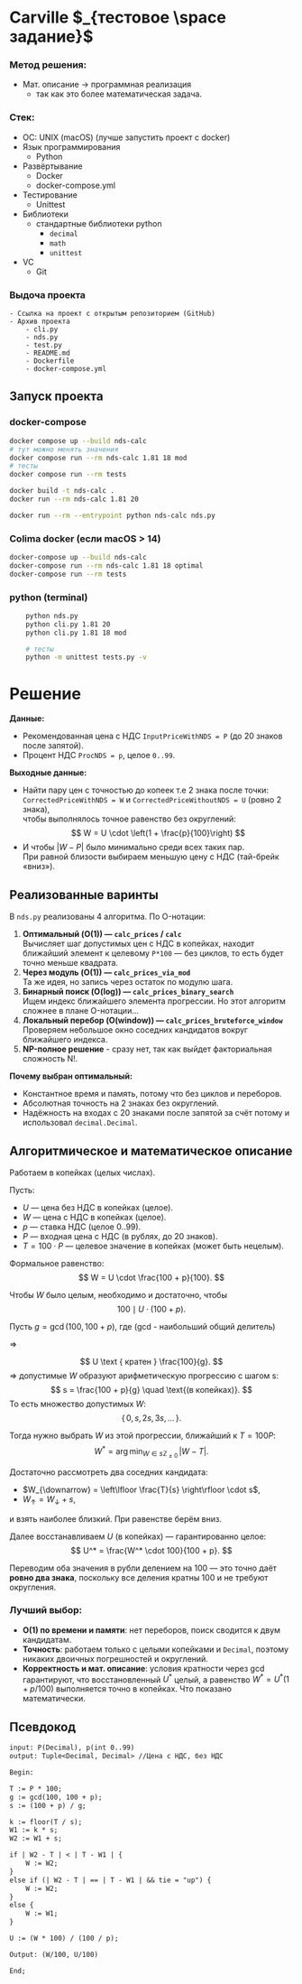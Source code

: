 # Carville $_{тестовое \space задание}$
### Метод решения:
- Мат. описание $\rightarrow$ программная реализация
    - так как это более математическая задача.
### Стек:
- ОС: UNIX (macOS) (лучше запустить проект с docker)
- Язык программирования
    - Python
- Развёртывание
    - Docker
    - docker-compose.yml
- Тестирование
    - Unittest
- Библиотеки    
    - стандартные библиотеки python 
        - `decimal` 
        - `math`
        - `unittest`
- VC
    - Git
### Выдоча проекта
    - Ссылка на проект с открытым репозиторием (GitHub)
    - Архив проекта 
        - cli.py
        - nds.py
        - test.py
        - README.md
        - Dockerfile
        - docker-compose.yml 
    

## Запуск проекта 
### docker-compose

```bash
docker compose up --build nds-calc
# тут можно менять значения
docker compose run --rm nds-calc 1.81 18 mod
# тесты
docker compose run --rm tests

docker build -t nds-calc .
docker run --rm nds-calc 1.81 20

docker run --rm --entrypoint python nds-calc nds.py
```

### Colima docker (если macOS > 14)
```zsh
docker-compose up --build nds-calc
docker-compose run --rm nds-calc 1.81 18 optimal
docker-compose run --rm tests
```

### python (terminal)
```bash
    python nds.py
    python cli.py 1.81 20
    python cli.py 1.81 18 mod

    # тесты
    python -m unittest tests.py -v
```

# Решение

**Данные:**
- Рекомендованная цена с НДС `InputPriceWithNDS = P` (до 20 знаков после запятой).
- Процент НДС `ProcNDS = p`, целое `0..99`.

**Выходные данные:**
- Найти пару цен с точностью до копеек т.е 2 знака после точки:  
  `CorrectedPriceWithNDS = W` и `CorrectedPriceWithoutNDS = U` (ровно 2 знака),  
  чтобы выполнялось точное равенство без округлений:
  $$
  W = U \cdot \left(1 + \frac{p}{100}\right)
  $$
- И чтобы $| W - P |$ было минимально среди всех таких пар.  
  При равной близости выбираем меньшую цену с НДС (тай-брейк «вниз»).

## Реализованные варинты

В `nds.py` реализованы 4 алгоритма. По O-нотации:

1. **Оптимальный (O(1)) — `calc_prices` / `calc`**  
   Вычисляет шаг допустимых цен с НДС в копейках, находит ближайший элемент к целевому `P*100` — без циклов, то есть будет точно меньше квадрата.
2. **Через модуль (O(1)) — `calc_prices_via_mod`**  
   Та же идея, но запись через остаток по модулю шага.
3. **Бинарный поиск (O(log)) — `calc_prices_binary_search`**  
   Ищем индекс ближайшего элемента прогрессии. Но этот алгоритм сложнее в плане O-нотации...
4. **Локальный перебор (O(window)) — `calc_prices_bruteforce_window`**  
   Проверяем небольшое окно соседних кандидатов вокруг ближайшего индекса.
5. **NP-полное решение** - сразу нет, так как выйдет факториальная сложность N!.

**Почему выбран оптимальный:**  
- Константное время и память, потому что без циклов и переборов.  
- Абсолютная точность на 2 знаках без округлений.  
- Надёжность на входах с 20 знаками после запятой за счёт потому и использовал `decimal.Decimal`.

## Алгоритмическое и математическое описание

Работаем в копейках (целых числах). 

Пусть:
- $U$ — цена без НДС в копейках (целое).
- $W$ — цена с НДС в копейках (целое).
- $p$ — ставка НДС (целое $0..99$).
- $P$ — входная цена с НДС (в рублях, до 20 знаков).
- $T = 100 \cdot P$ — целевое значение в копейках (может быть нецелым).

Формальное равенство:
$$
W = U \cdot \frac{100 + p}{100}.
$$

Чтобы $W$ было целым, необходимо и достаточно, чтобы
$$
100 \mid U \cdot (100 + p).
$$

Пусть $g = \gcd(100,\, 100 + p)$, где (gcd - наибольший общий делитель)

$\Rightarrow$

$$
U \text { кратен } \frac{100}{g}.
$$
$\Rightarrow$ допустимые $W$ образуют арифметическую прогрессию с шагом s:
$$
s = \frac{100 + p}{g} \quad \text{(в копейках)}.
$$
То есть множество допустимых $W$:
$$
\{\, 0,\, s,\, 2s,\, 3s,\, \dots \,\}.
$$

Тогда нужно выбрать $W$ из этой прогрессии, ближайший к $T=100P$:
$$
W^* = \operatorname*{arg\,min}_{W \in s\mathbb{Z}_{\ge 0}} \,\lvert W - T \rvert .
$$


Достаточно рассмотреть два соседних кандидата:
- $W_{\downarrow} = \left\lfloor \frac{T}{s} \right\rfloor \cdot s$,
- $W_{\uparrow}   = W_{\downarrow} + s$,

и взять наиболее близкий. При равенстве берём вниз.

Далее восстанавливаем $U$ (в копейках) — гарантированно целое:
$$
U^* = \frac{W^* \cdot 100}{100 + p}.
$$

Переводим оба значения в рубли делением на 100 — это точно даёт **ровно два знака**,
поскольку все деления кратны 100 и не требуют округления.

### Лучший выбор:
- **O(1) по времени и памяти**: нет переборов, поиск сводится к двум кандидатам.
- **Точность**: работаем только с целыми копейками и `Decimal`, поэтому никаких двоичных погрешностей и округлений.
- **Корректность и мат. описание**: условия кратности через $\gcd$ гарантируют, что восстановленный $U^*$ целый, а равенство $W^* = U^*(1 + p/100)$ выполняется точно в копейках. Что показано математически.

## Псевдокод
```txt
input: P(Decimal), p(int 0..99)
output: Tuple<Decimal, Decimal> //Цена с НДС, без НДС 

Begin:

T := P * 100;
g := gcd(100, 100 + p);
s := (100 + p) / g;

k := floor(T / s);
W1 := k * s;
W2 := W1 + s;

if | W2 - T | < | T - W1 | { 
    W := W2;
} 
else if (| W2 - T | == | T - W1 | && tie = "up") {
    W := W2;
} 
else {
    W := W1;
}

U := (W * 100) / (100 / p);

Output: (W/100, U/100)

End;
```